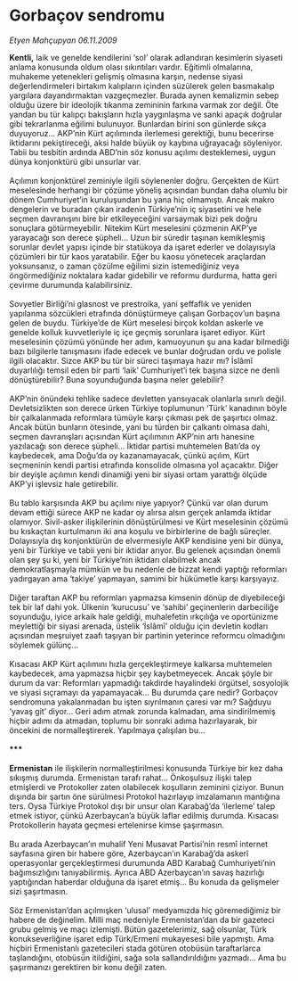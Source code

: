 # Gorbaçov sendromu

*Etyen Mahçupyan 06.11.2009*

<div class="taraf_structure_2col_1zq">
<div class="margen_n">



 <p><b>Kentli,</b> laik ve genelde kendilerini ‘sol’ olarak adlandıran kesimlerin siyaseti anlama konusunda oldum olası sıkıntıları vardır. Eğitimli olmalarına, muhakeme yetenekleri gelişmiş olmasına karşın, nedense siyasi değerlendirmeleri birtakım kalıpların içinden süzülerek gelen basmakalıp yargılara dayandırmaktan vazgeçmezler. Burada aynen kemalizmin sebep olduğu üzere bir ideolojik tıkanma zemininin farkına varmak zor değil. Öte yandan bu tür kalıpçı bakışların hızla yaygınlaşma ve sanki apaçık doğrular gibi tekrarlanma eğilimi bulunuyor. Bunlardan birini son günlerde sıkça duyuyoruz... AKP’nin Kürt açılımında ilerlemesi gerektiği, bunu becerirse iktidarını pekiştireceği, aksi halde büyük oy kaybına uğrayacağı söyleniyor. Tabii bu tesbitin ardında ABD’nin söz konusu açılımı desteklemesi, uygun dünya konjonktürü gibi unsurlar var. <br/><br/>Açılımın konjonktürel zeminiyle ilgili söylenenler doğru. Gerçekten de Kürt meselesinde herhangi bir çözüme yöneliş açısından bundan daha olumlu bir dönem Cumhuriyet’in kuruluşundan bu yana hiç olmamıştı. Ancak makro dengelerin ve buradan çıkan iradenin Türkiye’nin iç siyasetini ve hele seçmen davranışını bire bir etkileyeceğini varsaymak bizi pek doğru sonuçlara götürmeyebilir. Nitekim Kürt meselesini çözmenin AKP’ye yarayacağı son derece şüpheli... Uzun bir süredir taşınan kemikleşmiş sorunlar devlet yapısı içinde bir statükoya da işaret ederler ve dolayısıyla çözümleri bir tür kaos yaratabilir. Eğer bu kaosu yönetecek araçlardan yoksunsanız, o zaman çözülme eğilimi sizin istemediğiniz veya öngörmediğiniz noktalara kadar gidebilir ve reformu durdurma, hatta geri çevirme durumunda kalabilirsiniz. <br/><br/>Sovyetler Birliği’ni glasnost ve prestroika, yani şeffaflık ve yeniden yapılanma sözcükleri etrafında dönüştürmeye çalışan Gorbaçov’un başına gelen de buydu. Türkiye’de de Kürt meselesi birçok koldan askerle ve genelde kolluk kuvvetleriyle iç içe geçmiş sorunlara işaret ediyor. Kürt meselesinin çözümü yönünde her adım, kamuoyunun şu ana kadar bilmediği bazı bilgilerle tanışmasını ifade edecek ve bunlar doğrudan ordu ve polisle ilgili olacaktır. Sizce AKP bu tür bir süreci taşımaya hazır mı? İslâmî duyarlılığı temsil eden bir parti ‘laik’ Cumhuriyet’i tek başına sizce ne denli dönüştürebilir? Buna soyunduğunda başına neler gelebilir? <br/><br/>AKP’nin önündeki tehlike sadece devletten yansıyacak olanlarla sınırlı değil. Devletsizlikten son derece ürken Türkiye toplumunun ‘Türk’ kanadının böyle bir çalkalanmada reformlara tümüyle karşı çıkması pek de şaşırtıcı olmaz. Ancak bütün bunların ötesinde, yani bu türden bir çalkantı olmasa dahi, seçmen davranışları açısından Kürt açılımının AKP’nin artı hanesine yazılacağı son derece şüpheli... İktidar partisi muhtemelen Batı’da oy kaybedecek, ama Doğu’da oy kazanamayacak, çünkü açılım, Kürt seçmeninin kendi partisi etrafında konsolide olmasına yol açacaktır. Diğer bir deyişle açılımın kendi dinamiği yeni bir siyasi ortam yarattığı ölçüde AKP’yi işlevsiz hale getirebilir. <br/><br/>Bu tablo karşısında AKP bu açılımı niye yapıyor? Çünkü var olan durum devam ettiği sürece AKP ne kadar oy alırsa alsın gerçek anlamda iktidar olamıyor. Sivil-asker ilişkilerinin dönüştürülmesi ve Kürt meselesinin çözümü bu kıskaçtan kurtulmanın iki ana koşulu ve birbirlerine de bağlı süreçler. Dolayısıyla dış konjonktürün de elvermesiyle AKP kendisine yeni bir dünya, yeni bir Türkiye ve tabii yeni bir iktidar arıyor. Bu gelenek açısından önemli olan şey şu ki, yeni bir Türkiye’nin iktidarı olabilmek ancak demokratlaşmayla mümkün ve bu nedenle de bizzat kendi yaptığı reformları yadırgayan ama ‘takiye’ yapmayan, samimi bir hükümetle karşı karşıyayız. <br/><br/>Diğer taraftan AKP bu reformları yapmazsa kimsenin dönüp de diyebileceği tek bir laf dahi yok. Ülkenin ‘kurucusu’ ve ‘sahibi’ geçinenlerin darbeciliğe soyunduğu, iyice arkaik hale geldiği, muhalefetin ırkçılığa ve oportünizme meylettiği bir siyasi arenada, üstelik ‘İslâmî’ olduğu için devletin kodları açısından meşruiyet zaafı taşıyan bir partinin yeterince reformcu olmadığını söylemek gülünç... <br/><br/>Kısacası AKP Kürt açılımını hızla gerçekleştirmeye kalkarsa muhtemelen kaybedecek, ama yapmazsa hiçbir şey kaybetmeyecek. Ancak şöyle bir durum da var: Reformları yapmadığı takdirde hayalindeki örgütsel, sosyolojik ve siyasi sıçramayı da yapamayacak... Bu durumda çare nedir? Gorbaçov sendromuna yakalanmadan bu işten sıyrılmanın çaresi var mı? Sağduyu ‘yavaş git’ diyor... Geri adım atmak zorunda kalmadan, ama sindirilmemiş hiçbir adımı da atmadan, toplumu bir sonraki adıma hazırlayarak, bir öncekini de normalleştirerek. Yapılmaya çalışılan bu... <b><br/><br/>*** <br/><br/>Ermenistan</b> ile ilişkilerin normalleştirilmesi konusunda Türkiye bir kez daha sıkışmış durumda. Ermenistan tarafı rahat... Önkoşulsuz ilişki talep etmişlerdi ve Protokoller zaten olabilecek koşulların zeminini çiziyor. Bunun dışında bir şartın öne sürülmesi Protokol hazırlayıp imzalamanın mantığına ters. Oysa Türkiye Protokol dışı bir unsur olan Karabağ’da ‘ilerleme’ talep etmek istiyor, çünkü Azerbaycan’a büyük laflar edilmiş durumda. Kısacası Protokollerin hayata geçmesi ertelenirse kimse şaşırmasın. <br/><br/>Bu arada Azerbaycan’ın muhalif Yeni Musavat Partisi’nin resmî internet sayfasına giren bir habere göre, Azerbaycan’ın Karabağ’da askerî operasyonlar gerçekleştirmesi durumunda ABD Karabağ Cumhuriyeti’nin bağımsızlığını tanıyabilirmiş. Ayrıca ABD Azerbaycan’ın savaş hazırlığı yaptığından haberdar olduğuna da işaret etmiş... Bu konuda da gelişmeler sizi şaşırtmasın. <br/><br/>Söz Ermenistan’dan açılmışken ‘ulusal’ medyamızda hiç göremediğimiz bir habere de değinelim. Milli maç nedeniyle Ermenistan’dan da bir gazeteci grubu gelmiş ve maçı izlemişti. Bütün gazetelerimiz, sağ olsunlar, Türk konukseverliğine işaret edip Türk/Ermeni mukayesesi bile yapmıştı. Ama hiçbiri Ermenistanlı gazetecileri stada götüren otobüsün taraftarlarca taşlandığını, otobüsün itildiğini, sağa sola sallandırıldığını yazmadı... Ama bu şaşırmanızı gerektiren bir konu değil zaten. </p>
<br/>
<br/>
<br/>



<br/>


<div id="taraf_not">
</div>

</div>


</div>

